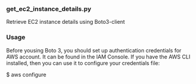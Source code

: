 ### get_ec2_instance_details.py
Retrieve EC2 instance details using Boto3-client

### Usage

Before yousing Boto 3, you should set up authentication credentials for AWS account. It can be found in the IAM Console.
If you have the AWS CLI installed, then you can use it to configure your credentials file:

$ aws configure

